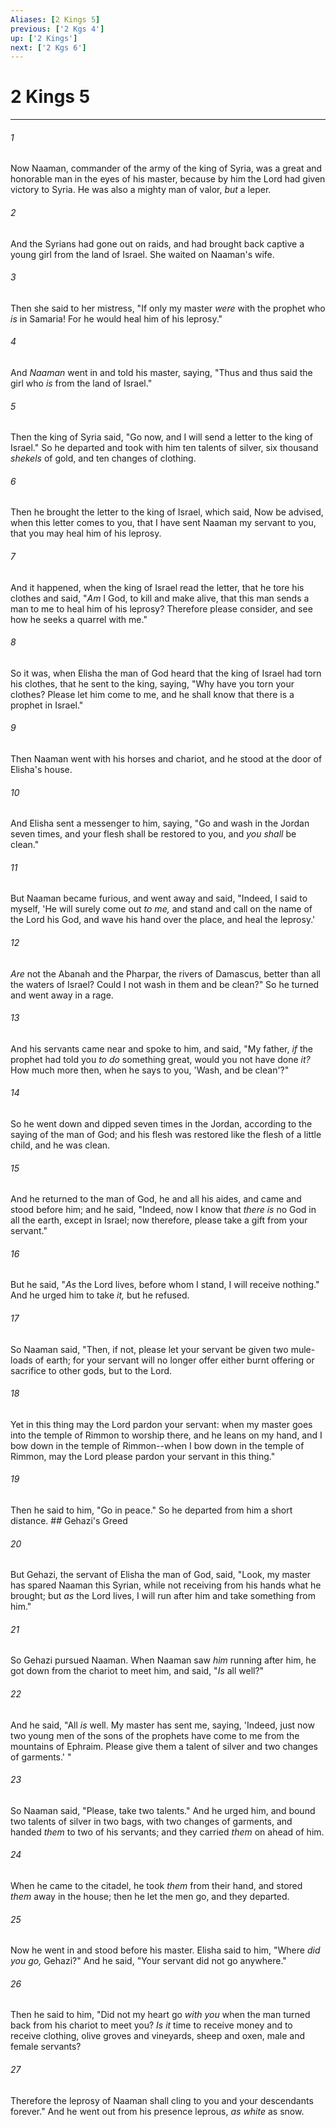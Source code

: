 ```yaml
---
Aliases: [2 Kings 5]
previous: ['2 Kgs 4']
up: ['2 Kings']
next: ['2 Kgs 6']
---
```

# 2 Kings 5

***


###### 1 
Now Naaman, commander of the army of the king of Syria, was a great and honorable man in the eyes of his master, because by him the Lord had given victory to Syria. He was also a mighty man of valor, _but_ a leper. 

###### 2 
And the Syrians had gone out on raids, and had brought back captive a young girl from the land of Israel. She waited on Naaman's wife. 

###### 3 
Then she said to her mistress, "If only my master _were_ with the prophet who _is_ in Samaria! For he would heal him of his leprosy." 

###### 4 
And _Naaman_ went in and told his master, saying, "Thus and thus said the girl who _is_ from the land of Israel." 

###### 5 
Then the king of Syria said, "Go now, and I will send a letter to the king of Israel." So he departed and took with him ten talents of silver, six thousand _shekels_ of gold, and ten changes of clothing. 

###### 6 
Then he brought the letter to the king of Israel, which said, Now be advised, when this letter comes to you, that I have sent Naaman my servant to you, that you may heal him of his leprosy. 

###### 7 
And it happened, when the king of Israel read the letter, that he tore his clothes and said, "_Am_ I God, to kill and make alive, that this man sends a man to me to heal him of his leprosy? Therefore please consider, and see how he seeks a quarrel with me." 

###### 8 
So it was, when Elisha the man of God heard that the king of Israel had torn his clothes, that he sent to the king, saying, "Why have you torn your clothes? Please let him come to me, and he shall know that there is a prophet in Israel." 

###### 9 
Then Naaman went with his horses and chariot, and he stood at the door of Elisha's house. 

###### 10 
And Elisha sent a messenger to him, saying, "Go and wash in the Jordan seven times, and your flesh shall be restored to you, and _you shall_ be clean." 

###### 11 
But Naaman became furious, and went away and said, "Indeed, I said to myself, 'He will surely come out _to me,_ and stand and call on the name of the Lord his God, and wave his hand over the place, and heal the leprosy.' 

###### 12 
_Are_ not the Abanah and the Pharpar, the rivers of Damascus, better than all the waters of Israel? Could I not wash in them and be clean?" So he turned and went away in a rage. 

###### 13 
And his servants came near and spoke to him, and said, "My father, _if_ the prophet had told you _to do_ something great, would you not have done _it?_ How much more then, when he says to you, 'Wash, and be clean'?" 

###### 14 
So he went down and dipped seven times in the Jordan, according to the saying of the man of God; and his flesh was restored like the flesh of a little child, and he was clean. 

###### 15 
And he returned to the man of God, he and all his aides, and came and stood before him; and he said, "Indeed, now I know that _there is_ no God in all the earth, except in Israel; now therefore, please take a gift from your servant." 

###### 16 
But he said, "_As_ the Lord lives, before whom I stand, I will receive nothing." And he urged him to take _it,_ but he refused. 

###### 17 
So Naaman said, "Then, if not, please let your servant be given two mule-loads of earth; for your servant will no longer offer either burnt offering or sacrifice to other gods, but to the Lord. 

###### 18 
Yet in this thing may the Lord pardon your servant: when my master goes into the temple of Rimmon to worship there, and he leans on my hand, and I bow down in the temple of Rimmon--when I bow down in the temple of Rimmon, may the Lord please pardon your servant in this thing." 

###### 19 
Then he said to him, "Go in peace." So he departed from him a short distance. ## Gehazi's Greed 

###### 20 
But Gehazi, the servant of Elisha the man of God, said, "Look, my master has spared Naaman this Syrian, while not receiving from his hands what he brought; but _as_ the Lord lives, I will run after him and take something from him." 

###### 21 
So Gehazi pursued Naaman. When Naaman saw _him_ running after him, he got down from the chariot to meet him, and said, "_Is_ all well?" 

###### 22 
And he said, "All _is_ well. My master has sent me, saying, 'Indeed, just now two young men of the sons of the prophets have come to me from the mountains of Ephraim. Please give them a talent of silver and two changes of garments.' " 

###### 23 
So Naaman said, "Please, take two talents." And he urged him, and bound two talents of silver in two bags, with two changes of garments, and handed _them_ to two of his servants; and they carried _them_ on ahead of him. 

###### 24 
When he came to the citadel, he took _them_ from their hand, and stored _them_ away in the house; then he let the men go, and they departed. 

###### 25 
Now he went in and stood before his master. Elisha said to him, "Where _did you go,_ Gehazi?" And he said, "Your servant did not go anywhere." 

###### 26 
Then he said to him, "Did not my heart go _with you_ when the man turned back from his chariot to meet you? _Is it_ time to receive money and to receive clothing, olive groves and vineyards, sheep and oxen, male and female servants? 

###### 27 
Therefore the leprosy of Naaman shall cling to you and your descendants forever." And he went out from his presence leprous, _as white_ as snow.
